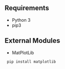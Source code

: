 ## Requirements
- Python 3
- pip3 

## External Modules
- MatPlotLib

```sh
 pip install matplotlib
```